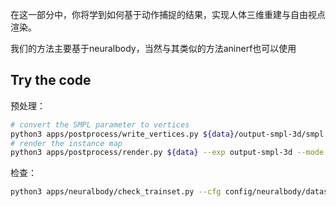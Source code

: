 
在这一部分中，你将学到如何基于动作捕捉的结果，实现人体三维重建与自由视点渲染。

我们的方法主要基于neuralbody，当然与其类似的方法aninerf也可以使用


## Try the code

预处理：

```bash
# convert the SMPL parameter to vertices
python3 apps/postprocess/write_vertices.py ${data}/output-smpl-3d/smpl ${data}/output-smpl-3d/vertices --cfg_model config/model/smpl.yml --mode vertices
# render the instance map
python3 apps/postprocess/render.py ${data} --exp output-smpl-3d --mode instance-d0.05 --ranges 0 200 1 --model config/model/smpl.yml
```

检查：

```bash
python3 apps/neuralbody/check_trainset.py --cfg config/neuralbody/dataset/multiview/lightstage.yml --opts split train data_share_args.root ${data}
```


